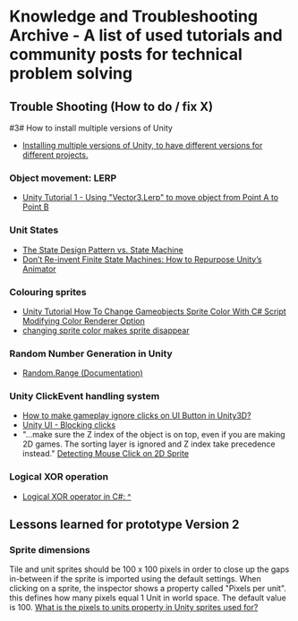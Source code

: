 # Knowledge and Troubleshooting Archive - A list of used tutorials and community posts for technical problem solving

## Trouble Shooting (How to do / fix X)

#3# How to install multiple versions of Unity
- [Installing multiple versions of Unity, to have different versions for different projects.](https://forum.unity.com/threads/installing-multiple-versions-of-unity-to-have-different-versions-for-different-projects.505556/)

### Object movement: LERP
- [Unity Tutorial 1 - Using "Vector3.Lerp" to move object from Point A to Point B](https://www.youtube.com/watch?v=k9FvVwd5pR4&t=175s&list=PLW5H12krTaY3XhCyksjj8WvtMIvYL5Tzq&index=7)

### Unit States
- [The State Design Pattern vs. State Machine](https://www.codeproject.com/Articles/509234/The-State-Design-Pattern-vs-State-Machine)
- [Don’t Re-invent Finite State Machines: How to Repurpose Unity’s Animator](https://medium.com/the-unity-developers-handbook/dont-re-invent-finite-state-machines-how-to-repurpose-unity-s-animator-7c6c421e5785)

### Colouring sprites
- [Unity Tutorial How To Change Gameobjects Sprite Color With C# Script Modifying Color Renderer Option](https://www.youtube.com/watch?v=J66UkLJHzCY&t=0s&list=PLW5H12krTaY3XhCyksjj8WvtMIvYL5Tzq&index=10)
- [changing sprite color makes sprite disappear](https://answers.unity.com/questions/1144563/changing-sprite-color-makes-sprite-disappear.html)  

### Random Number Generation in Unity
- [Random.Range (Documentation)](https://docs.unity3d.com/ScriptReference/Random.html)  

### Unity ClickEvent handling system
- [How to make gameplay ignore clicks on UI Button in Unity3D?](https://stackoverflow.com/questions/35529940/how-to-make-gameplay-ignore-clicks-on-ui-button-in-unity3d)
- [Unity UI - Blocking clicks](https://www.youtube.com/watch?v=EVZiv7DLU6E)
- "...make sure the Z index of the object is on top, even if you are making 2D games. The sorting layer is ignored and Z index take precedence instead." [Detecting Mouse Click on 2D Sprite](https://answers.unity.com/questions/574830/detecting-mouse-click-on-2d-sprite.html)

### Logical XOR operation
- [Logical XOR operator in C#: ^](http://becdetat.com/logical-xor-operator-in-c.html)


## Lessons learned for prototype Version 2

### Sprite dimensions
Tile and unit sprites should be 100 x 100 pixels in order to close up the gaps in-between if the sprite is imported using the default settings. When clicking on a sprite, the inspector shows a property called "Pixels per unit". this defines how many pixels equal 1 Unit in world space. The default value is 100.
[What is the pixels to units property in Unity sprites used for?](https://gamedev.stackexchange.com/questions/83433/what-is-the-pixels-to-units-property-in-unity-sprites-used-for)